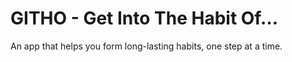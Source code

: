 # GITHO - Get Into The Habit Of…

An app that helps you form long-lasting habits, one step at a time.
